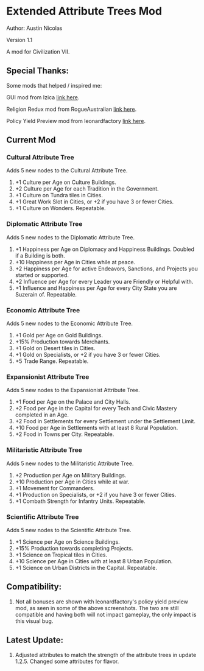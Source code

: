 # Extended Attribute Trees Mod

Author: Austin Nicolas

Version 1.1

A mod for Civilization VII.

## Special Thanks:

Some mods that helped / inspired me:

GUI mod from Izica [link here](https://forums.civfanatics.com/resources/content-modding-tools-with-gui.32139/).

Religion Redux mod from RogueAustralian [link here](https://forums.civfanatics.com/resources/goggless-germania-antiquity.31956/).

Policy Yield Preview mod from leonardfactory [link here](https://forums.civfanatics.com/resources/leonardfactorys-policy-yield-previews.32012/).

## Current Mod

### Cultural Attribute Tree

Adds 5 new nodes to the Cultural Attribute Tree.

<ol>
    <li>+1 Culture per Age on Culture Buildings.</li>
    <li>+2 Culture per Age for each Tradition in the Government.</li>
    <li>+1 Culture on Tundra tiles in Cities.</li>
    <li>+1 Great Work Slot in Cities, or +2 if you have 3 or fewer Cities.</li>
    <li>+1 Culture on Wonders. Repeatable.</li>
</ol>

### Diplomatic Attribute Tree

Adds 5 new nodes to the Diplomatic Attribute Tree.

<ol>
    <li>+1 Happiness per Age on Diplomacy and Happiness Buildings. Doubled if a Building is both.</li>
    <li>+10 Happiness per Age in Cities while at peace.</li>
    <li>+2 Happiness per Age for active Endeavors, Sanctions, and Projects you started or supported.</li>
    <li>+2 Influence per Age for every Leader you are Friendly or Helpful with.</li>
    <li>+1 Influence and Happiness per Age for every City State you are Suzerain of. Repeatable.</li>
</ol>

### Economic Attribute Tree

Adds 5 new nodes to the Economic Attribute Tree.

<ol>
    <li>+1 Gold per Age on Gold Buildings.</li>
    <li>+15% Production towards Merchants.</li>
    <li>+1 Gold on Desert tiles in Cities.</li>
    <li>+1 Gold on Specialists, or +2 if you have 3 or fewer Cities.</li>
    <li>+5 Trade Range. Repeatable.</li>
</ol>

### Expansionist Attribute Tree

Adds 5 new nodes to the Expansionist Attribute Tree.

<ol>
    <li>+1 Food per Age on the Palace and City Halls.</li>
    <li>+2 Food per Age in the Capital for every Tech and Civic Mastery completed in an Age.</li>
    <li>+2 Food in Settlements for every Settlement under the Settlement Limit.</li>
    <li>+10 Food per Age in Settlements with at least 8 Rural Population.</li>
    <li>+2 Food in Towns per City. Repeatable.</li>
</ol>

### Militaristic Attribute Tree

Adds 5 new nodes to the Militaristic Attribute Tree.

<ol>
    <li>+2 Production per Age on Military Buildings.</li>
    <li>+10 Production per Age in Cities while at war.</li>
    <li>+1 Movement for Commanders.</li>
    <li>+1 Production on Specialists, or +2 if you have 3 or fewer Cities.</li>
    <li>+1 Combath Strength for Infantry Units. Repeatable.</li>
</ol>

### Scientific Attribute Tree

Adds 5 new nodes to the Scientific Attribute Tree.

<ol>
    <li>+1 Science per Age on Science Buildings.</li>
    <li>+15% Production towards completing Projects.</li>
    <li>+1 Science on Tropical tiles in Cities.</li>
    <li>+10 Science per Age in Cities with at least 8 Urban Population.</li>
    <li>+1 Science on Urban Districts in the Capital. Repeatable.</li>
</ol>

## Compatibility:

<ol>
    <li>Not all bonuses are shown with leonardfactory's policy yield preview mod, as seen in some of the above screenshots. The two are still compatible and having both will not impact gameplay, the only impact is this visual bug.</li>
</ol>

## Latest Update:

<ol>
    <li>Adjusted attributes to match the strength of the attribute trees in update 1.2.5. Changed some attributes for flavor.</li>
</ol>
